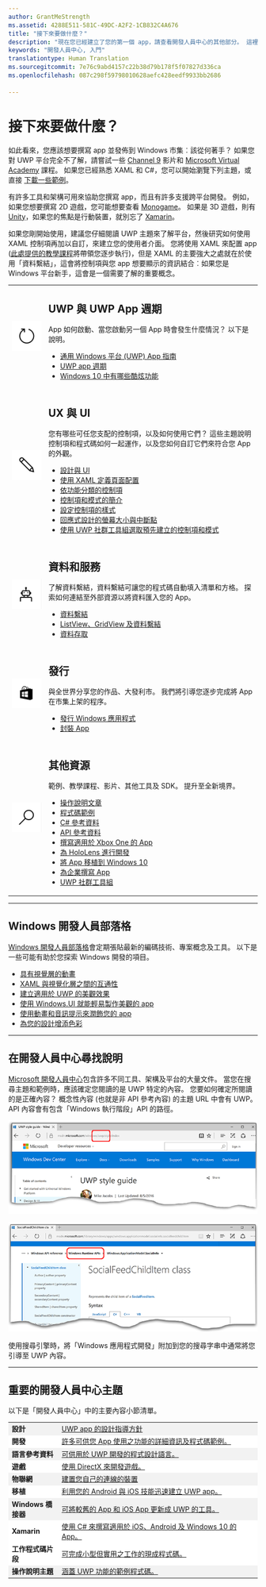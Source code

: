 ```yaml
---
author: GrantMeStrength
ms.assetid: 4288E511-581C-49DC-A2F2-1CB832C4A676
title: "接下來要做什麼？"
description: "現在您已經建立了您的第一個 app，請查看開發人員中心的其他部分。 這裡提供所含不同章節的簡介。"
keywords: "開發人員中心, 入門"
translationtype: Human Translation
ms.sourcegitcommit: 7e76c9abd4157c22b38d79b178f5f07827d336ca
ms.openlocfilehash: 087c298f59798010628aefc428eedf9933bb2686

---
```


<link rel="stylesheet" href="https://az835927.vo.msecnd.net/sites/uwp/Resources/css/custom.css">

# <a name="whats-next"></a>接下來要做什麼？

如此看來，您應該想要撰寫 app 並發佈到 Windows 市集︰該從何著手？ 如果您對 UWP 平台完全不了解，請嘗試一些 <a href="https://channel9.msdn.com/">Channel 9</a> 影片和 <a href="https://www.microsoftvirtualacademy.com">Microsoft Virtual Academy</a> 課程。 如果您已經熟悉 XAML 和 C#，您可以開始瀏覽下列主題，或直接 [下載一些範例](https://msdn.microsoft.com/windows/uwp/get-started/get-uwp-app-samples)。

有許多工具和架構可用來協助您撰寫 app，而且有許多支援跨平台開發。 例如，如果您想要撰寫 2D 遊戲，您可能想要查看 <a href="http://www.monogame.net">Monogame</a>。 如果是 3D 遊戲，則有 <a href="http://www.unity3d.com">Unity</a>，如果您的焦點是行動裝置，就別忘了 <a href="http://www.xamarin.com">Xamarin</a>。

如果您剛開始使用，建議您仔細閱讀 UWP 主題來了解平台，然後研究如何使用 XAML 控制項再加以自訂，來建立您的使用者介面。 您將使用 XAML 來配置 app ([此處提供的教學課程](../layout/grid-tutorial.md)將帶領您逐步執行)，但是 XAML 的主要強大之處就在於使用「資料繫結」，這會將控制項與您 app 想要顯示的資訊結合︰如果您是 Windows 平台新手，這會是一個需要了解的重要概念。 
<table class="wdg-noborder">
<tr>
 <td width=60><img src="images/icon3.png" width=64></td>
    <td><h2>UWP 與 UWP App 週期</h2><p>App 如何啟動、當您啟動另一個 App 時會發生什麼情況？ 以下是說明。</p> <ul>
    <li><a href="https://msdn.microsoft.com/windows/uwp/get-started/universal-application-platform-guide">通用 Windows 平台 (UWP) App 指南</a></li>
    <li><a href="https://msdn.microsoft.com/windows/uwp/launch-resume/app-lifecycle">UWP app 週期</a></li>
    <li><a href="https://developer.microsoft.com/windows/windows-10-for-developers">Windows&nbsp;10 中有哪些酷炫功能</a></ul></td>  
</tr>
<tr>
 <td width=60><img src="images/icon7.png" width=64></td>
    <td><h2>UX 與 UI</h2><p>您有哪些可任您支配的控制項，以及如何使用它們？ 這些主題說明控制項和程式碼如何一起運作，以及您如何自訂它們來符合您 App 的外觀。</p> <ul>
    <li><a href="https://developer.microsoft.com/windows/design">設計與 UI</a></li>
    <li><a href="https://msdn.microsoft.com/windows/uwp/layout/layouts-with-xaml">使用 XAML 定義頁面配置</a></li>
    <li><a href="https://msdn.microsoft.com/windows/uwp/controls-and-patterns/controls-by-function">依功能分類的控制項</a></li>
      <li><a href="https://msdn.microsoft.com/windows/uwp/controls-and-patterns/controls-and-events-intro">控制項和模式的簡介</a></li>
     <li><a href="https://msdn.microsoft.com/windows/uwp/controls-and-patterns/styling-controls">設定控制項的樣式</a></li>
      <li><a href="https://msdn.microsoft.com/windows/uwp/layout/screen-sizes-and-breakpoints-for-responsive-design">回應式設計的螢幕大小與中斷點</a></li>
      <li><a href="https://developer.microsoft.com/windows/projects/campaigns/welcome-toolbox">使用 UWP 社群工具組選取預先建立的控制項和模式</a></li>
    </ul></td>  
</tr>
<tr>
 <td width=60><img src="images/icon6.png" width=64></td>
    <td><h2>資料和服務</h2><p>了解資料繫結，資料繫結可讓您的程式碼自動填入清單和方格。 探索如何連結至外部資源以將資料匯入您的 App。</p> <ul>
    <li><a href="https://msdn.microsoft.com/windows/uwp/data-binding/index">資料繫結</a></li>
    <li><a href="https://msdn.microsoft.com/windows/uwp/controls-and-patterns/listview-and-gridview">ListView、GridView 及資料繫結</a></li>
     <li><a href="https://msdn.microsoft.com/windows/uwp/data-access/index">資料存取</a></li>
    </ul></td>  
</tr>
<tr>
 <td width=60><img src="images/icon4.png" width=64></td>
    <td><h2>發行</h2><p>與全世界分享您的作品、大發利市。 我們將引導您逐步完成將 App 在市集上架的程序。</p> <ul>
    <li><a href="https://msdn.microsoft.com/windows/uwp/publish/index">發行 Windows 應用程式</a></li>
    <li><a href="https://msdn.microsoft.com/windows/uwp/packaging/index">封裝 App</a></li>
    </ul></td>  
</tr>
<tr>
 <td width=60><img src="images/icon2.png" width=64></td>
    <td><h2>其他資源</h2><p>範例、教學課程、影片、其他工具及 SDK。 提升至全新境界。</p>
    <ul>
    <li><a href="https://developer.microsoft.com/windows/develop">操作說明文章</a></li>
    <li><a href="https://developer.microsoft.com/windows/samples">程式碼範例</a></li>
    <li><a href="https://msdn.microsoft.com/library/618ayhy6(VS.110).aspx">C# 參考資料</a></li>
    <li><a href="https://msdn.microsoft.com/library/windows/apps/bg124285.aspx">API 參考資料</a></li>
     <li><a href="https://msdn.microsoft.com/windows/uwp/xbox-apps/index">撰寫適用於 Xbox One 的 App</a></li>
     <li><a href="https://www.microsoft.com/microsoft-hololens/developers">為 HoloLens 進行開發</a></li>
     <li><a href="https://msdn.microsoft.com/windows/uwp/porting/index">將 App 移植到 Windows&nbsp;10</a></li>
      <li><a href="https://msdn.microsoft.com/windows/uwp/enterprise/index">為企業撰寫 App</a></li>
      <li><a href="https://blogs.windows.com/buildingapps/2016/08/17/introducing-the-uwp-community-toolkit/#D1IfVxCZMQGZqlc7.97">UWP 社群工具組</a></li>
    </ul>
    </td>  
</tr>
</table>

<hr>

## <a name="windows-developer-blog"></a>Windows 開發人員部落格

[Windows 開發人員部落格](https://blogs.windows.com/buildingapps)會定期張貼最新的編碼技術、專案概念及工具。 以下是一些可能有助於您探索 Windows 開發的項目。

* [具有視覺層的動畫](https://blogs.windows.com/buildingapps/2016/09/16/animations-with-the-visual-layer/#JM2XkQcL7MRSXe3X.97)
* [XAML 與視覺化層之間的互通性](https://blogs.windows.com/buildingapps/2016/08/26/interop-between-xaml-and-the-visual-layer/#ue6O7MWpqrVFE81K.97)
* [建立適用於 UWP 的美觀效果](https://blogs.windows.com/buildingapps/2016/09/12/creating-beautiful-effects-for-uwp/#85jsfw6PFXX825rR.97)
* [使用 Windows.UI 就能輕易製作美觀的 app](https://blogs.windows.com/buildingapps/2016/08/23/beautiful-apps-made-possible-and-easy-with-windows-ui/#GBREkRSBwsRvi2uL.97)
* [使用動畫和音訊提示來潤飾您的 app](https://blogs.windows.com/buildingapps/2016/08/09/polishing-your-app-with-animations-and-audio-cues/#hziKxt2xPwUE1oqU.97) 
* [為您的設計增添色彩](https://blogs.windows.com/buildingapps/2016/07/28/adding-color-to-your-design/#HcPqMlfPsuKETOIo.97)

<hr>

## <a name="finding-help-in-the-dev-center"></a>在開發人員中心尋找說明

[Microsoft 開發人員中心](http://devcenter.microsoft.com)包含許多不同工具、架構及平台的大量文件。 當您在搜尋主題和範例時，應該確定您閱讀的是 UWP 特定的內容。 您要如何確定所閱讀的是正確內容？
概念性內容 (也就是非 API 參考內容) 的主題 URL 中會有 UWP。 API 內容會有包含「Windows 執行階段」API 的路徑。 

![範例 UWP 概念性主題](images/devcenter-topic2.png)

![範例 UWP 參考主題](images/devcenter-topic1.png)

使用搜尋引擎時，將「Windows 應用程式開發」附加到您的搜尋字串中通常將您引導至 UWP 內容。


<hr>


## <a name="important-dev-center-topics"></a>重要的開發人員中心主題

以下是「開發人員中心」中的主要內容小節清單。 


<table style="width:100%">
<colgroup>
<col width="20%" />
<col width="80%" />
</colgroup>


<tbody>

<tr class="even" style="background-color: #f2f2f2">
<td align="left"><strong>設計</strong></td>
<td align="left"><a href="http://go.microsoft.com/fwlink/p/?LinkId=533896">UWP app 的設計指導方針</a></td>
</tr>


<tr class="odd" style="background-color: #ffffff">
<td align="left"><strong>開發</strong></td>
<td align="left"><a href="http://go.microsoft.com/fwlink/p/?LinkId=529575">許多可供您 App 使用之功能的詳細資訊及程式碼範例。</a></td>
</tr>
<tr class="even" style="background-color: #f2f2f2">
<td align="left"><strong>語言參考資料</strong></td>
<td align="left"><a href="https://msdn.microsoft.com/library/windows/apps/bg124285.aspx">可供用於 UWP 開發的程式設計語言。</a></td>
</tr>
<tr class="odd" style="background-color: #ffffff">
<td align="left"><strong>遊戲</strong></td>
<td align="left"><a href="http://go.microsoft.com/fwlink/p/?LinkId=534184">使用 DirectX 來開發遊戲。</a></td>
</tr>
<tr class="even" style="background-color: #f2f2f2">
<td align="left"><strong>物聯網</strong></td>
<td align="left"><a href="http://go.microsoft.com/fwlink/p/?LinkId=534186">建置您自己的連線的裝置</a></td>
</tr>
<tr class="odd" style="background-color: #ffffff">
<td align="left"><strong>移植</strong></td>
<td align="left"><a href="https://msdn.microsoft.com/library/windows/apps/Mt238321">利用您的 Android 與 iOS 技能迅速建立 UWP app。</a></td>
</tr>
<tr class="odd" style="background-color: #f2f2f2">
<td align="left"><strong>Windows 橋接器</strong></td>
<td align="left"><a href="https://developer.microsoft.com/windows/bridges">可將較舊的 App 和 iOS App 更新成 UWP 的工具。</a></td>
</tr>
<tr class="odd" style="background-color: #ffffff">
<td align="left"><strong>Xamarin</strong></td>
<td align="left"><a href="https://www.xamarin.com">使用 C# 來撰寫適用於 iOS、Android 及 Windows&nbsp;10 的 App。</a></td>
</tr>
<tr class="odd" style="background-color: #ffffff">
<td align="left"><strong>工作程式碼片段</strong></td>
<td align="left"><a href="https://github.com/Microsoft/Windows-task-snippets">可完成小型但實用之工作的現成程式碼。</a></td>
</tr>
<tr class="odd" style="background-color: #f2f2f2">
<td align="left"><strong>操作說明主題</strong></td>
<td align="left"><a href="https://developer.microsoft.com/windows/develop">涵蓋 UWP 功能的範例程式碼。</a></td>
</tr>
</table>









<!--HONumber=Dec16_HO1-->


